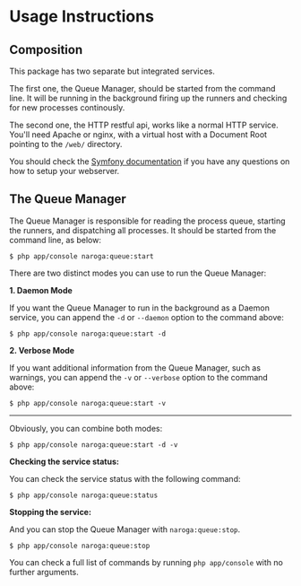 Usage Instructions
==================

Composition
-----------

This package has two separate but integrated services. 

The first one, the Queue Manager, should be started from the command line. It will be running in the background
firing up the runners and checking for new processes continously.

The second one, the HTTP restful api, works like a normal HTTP service. You'll need Apache or nginx,
with a virtual host with a Document Root pointing to the `/web/` directory.

You should check the [Symfony documentation](http://symfony.com/doc/current/cookbook/configuration/web_server_configuration.html)
if you have any questions on how to setup your webserver.

The Queue Manager
-----------------

The Queue Manager is responsible for reading the process queue, starting the runners, and dispatching
all processes. It should be started from the command line, as below:

    $ php app/console naroga:queue:start
    
There are two distinct modes you can use to run the Queue Manager:

**1. Daemon Mode**

If you want the Queue Manager to run in the background as a Daemon service, you can append the `-d` or `--daemon` option
to the command above:

    $ php app/console naroga:queue:start -d
    
**2. Verbose Mode**

If you want additional information from the Queue Manager, such as warnings, you can append the `-v` or `--verbose`
option to the command above:

    $ php app/console naroga:queue:start -v

---
    
Obviously, you can combine both modes:

    $ php app/console naroga:queue:start -d -v
    
**Checking the service status:**
    
You can check the service status with the following command:

    $ php app/console naroga:queue:status

**Stopping the service:**

And you can stop the Queue Manager with `naroga:queue:stop`.

    $ php app/console naroga:queue:stop
    
You can check a full list of commands by running `php app/console` with no further arguments.